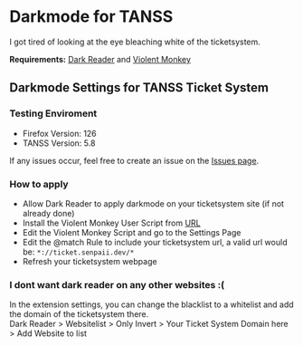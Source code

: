 # Darkmode for TANSS

I got tired of looking at the eye bleaching white of the ticketsystem.

**Requirements:** [Dark Reader](https://darkreader.org/) and [Violent Monkey](https://violentmonkey.github.io/)

## Darkmode Settings for TANSS Ticket System
### Testing Enviroment 
- Firefox Version: 126
- TANSS Version: 5.8 

If any issues occur, feel free to create an issue on the [Issues page](https://github.com/UnlegitSenpaii/darkmode-for-tanss/issues).

### How to apply
- Allow Dark Reader to apply darkmode on your ticketsystem site (if not already done)
- Install the Violent Monkey User Script from [URL](https://raw.githubusercontent.com/UnlegitSenpaii/darkmode-for-tanss/main/violentmonkey-script.js)
- Edit the Violent Monkey Script and go to the Settings Page
- Edit the @match Rule to include your ticketsystem url, a valid url would be: `*://ticket.senpaii.dev/*`
- Refresh your ticketsystem webpage

### I dont want dark reader on any other websites :(
In the extension settings, you can change the blacklist to a whitelist and add the domain of the ticketsystem there.<br>
Dark Reader > Websitelist > Only Invert > Your Ticket System Domain here > Add Website to list
